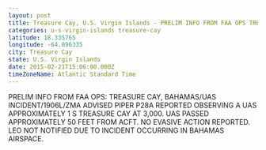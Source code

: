 ```yaml
---
layout: post
title: Treasure Cay, U.S. Virgin Islands - PRELIM INFO FROM FAA OPS TREASURE CAY BAHAMAS UAS INCIDENT 1906L ZMA ADVISED PIPER P28A
categories: u-s-virgin-islands treasure-cay
latitude: 18.335765
longitude: -64.896335
city: Treasure Cay
state: U.S. Virgin Islands
date: 2015-02-21T15:06:00.000Z
timeZoneName: Atlantic Standard Time
---
```


PRELIM INFO FROM FAA OPS: TREASURE CAY, BAHAMAS/UAS INCIDENT/1906L/ZMA ADVISED PIPER P28A REPORTED OBSERVING A UAS APPROXIMATELY 1 S TREASURE CAY AT 3,000. UAS PASSED APPROXIMATELY 50 FEET FROM ACFT. NO EVASIVE ACTION REPORTED. LEO NOT NOTIFIED DUE TO INCIDENT OCCURRING IN BAHAMAS AIRSPACE.